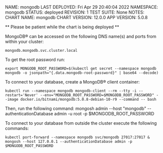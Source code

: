 NAME: mongodb
LAST DEPLOYED: Fri Apr 29 20:40:04 2022
NAMESPACE: mongodb
STATUS: deployed
REVISION: 1
TEST SUITE: None
NOTES:
CHART NAME: mongodb
CHART VERSION: 12.0.0
APP VERSION: 5.0.8

** Please be patient while the chart is being deployed **

MongoDB&reg; can be accessed on the following DNS name(s) and ports from within your cluster:

    mongodb.mongodb.svc.cluster.local

To get the root password run:

    export MONGODB_ROOT_PASSWORD=$(kubectl get secret --namespace mongodb mongodb -o jsonpath="{.data.mongodb-root-password}" | base64 --decode)

To connect to your database, create a MongoDB&reg; client container:

    kubectl run --namespace mongodb mongodb-client --rm --tty -i --restart='Never' --env="MONGODB_ROOT_PASSWORD=$MONGODB_ROOT_PASSWORD" --image docker.io/bitnami/mongodb:5.0.8-debian-10-r9 --command -- bash

Then, run the following command:
    mongosh admin --host "mongodb" --authenticationDatabase admin -u root -p $MONGODB_ROOT_PASSWORD

To connect to your database from outside the cluster execute the following commands:

    kubectl port-forward --namespace mongodb svc/mongodb 27017:27017 &
    mongosh --host 127.0.0.1 --authenticationDatabase admin -p $MONGODB_ROOT_PASSWORD